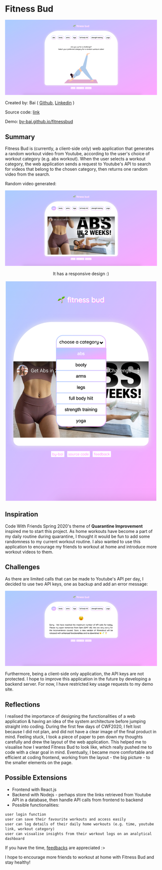 # Fitness Bud
<img src="https://github.com/by-bai/generate-workouts/blob/master/images/fitnessbud-home.png">


Created by: Bai ( [Github](https://github.com/by-bai), [Linkedin](https://www.linkedin.com/in/baihe/) )

Source code: [link](https://github.com/by-bai/generate-workouts)

Demo: [by-bai.github.io/fitnessbud](https://by-bai.github.io/fitnessbud/) 



## Summary
Fitness Bud is (currently, a client-side only) web application that generates a random workout video from Youtube, according to the user's choice of workout category (e.g. abs workout). When the user selects a workout category, the web application sends a request to Youtube's API to search for videos that belong to the chosen category, then returns one random video from the search.

Random video generated:

<img src="https://github.com/by-bai/generate-workouts/blob/master/images/fitnessbud-video.png">

<p align="center">
  It has a responsive design :)<br><br>
  
  <img src="https://github.com/by-bai/generate-workouts/blob/master/images/fitnessbud-mobile.png" width="500">
</p>


## Inspiration
Code With Friends Spring 2020's theme of **Quarantine Improvement** inspired me to start this project. As home workouts have become a part of my daily routine during quarantine, I thought it would be fun to add some randomness to my current workout routine. I also wanted to use this application to encourage my friends to workout at home and introduce more workout videos to them. 


## Challenges
As there are limited calls that can be made to Youtube's API per day, I decided to use two API keys, one as backup and add an error message: 

<img src="https://github.com/by-bai/generate-workouts/blob/master/images/fitnessbud-error.png">

Furthermore, being a client-side only application, the API keys are not protected. I hope to improve this application in the future by developing a backend server. For now, I have restricted key usage requests to my demo site. 


## Reflections
I realised the importance of designing the functionalities of a web application & having an idea of the system architecture before jumping straight into coding. During the first few days of CWF2020, I felt lost because I did not plan, and did not have a clear image of the final product in mind. Feeling stuck, I took a piece of paper to pen down my thoughts carefully and drew the layout of the web application. This helped me to visualise how I wanted Fitness Bud to look like, which really pushed me to code with a clear goal in mind. Eventually, I became more comfortable and efficient at coding frontend, working from the layout - the big picture - to the smaller elements on the page.


## Possible Extensions
* Frontend with React.js 
* Backend with Nodejs - perhaps store the links retrieved from Youtube API in a database, then handle API calls from frontend to backend 
* Possible functionalities:
```
user login function
user can save their favourite workouts and access easily
user can log details of their daily home workouts (e.g. time, youtube link, workout category)
user can visualise insights from their workout logs on an analytical dashboard
```


If you have the time, [feedbacks](https://docs.google.com/forms/d/e/1FAIpQLSeHaMXkMuaVVFtlVqdxekAxBRyzywVsGW9Oyvqf8_xWAPEZqQ/viewform) are appreciated :> 

I hope to encourage more friends to workout at home with Fitness Bud and stay healthy!

